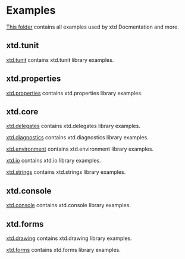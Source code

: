 # Examples

[This folder](.) contains all examples used by xtd Docmentation and more.

## xtd.tunit

[xtd.tunit](https://github.com/gammasoft71/xtd.tunit/tree/master/examples) contains xtd.tunit library examples.

## xtd.properties

[xtd.properties](https://github.com/gammasoft71/xtd.properties/tree/master/examples) contains xtd.properties library examples.

## xtd.core

[xtd.delegates](https://github.com/gammasoft71/xtd.delegates/tree/master/examples) contains xtd.delegates library examples.

[xtd.diagnostics](https://github.com/gammasoft71/xtd.diagnostics/tree/master/examples) contains xtd.diagnostics library examples.

[xtd.environment](https://github.com/gammasoft71/xtd.environment/tree/master/examples) contains xtd.environment library examples.

[xtd.io](https://github.com/gammasoft71/xtd.io/tree/master/examples) contains xtd.io library examples.

[xtd.strings](https://github.com/gammasoft71/xtd.strings/tree/master/examples) contains xtd.strings library examples.

## xtd.console

[xtd.console](https://github.com/gammasoft71/xtd.console/tree/master/examples) contains xtd.console library examples.

## xtd.forms

[xtd.drawing](https://github.com/gammasoft71/xtd.drawing/tree/master/examples) contains xtd.drawing library examples.

[xtd.forms](https://github.com/gammasoft71/xtd.forms/tree/master/examples) contains xtd.forms library examples.
